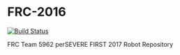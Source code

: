 # FRC-2016


[![Build Status](https://travis-ci.org/perSEVERE-5962/FRC-2017.svg?branch=master)](https://travis-ci.org/perSEVERE-5962/FRC-2017)

FRC Team 5962 perSEVERE FIRST 2017 Robot Repository
